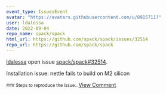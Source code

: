 ```yaml
---
event_type: IssuesEvent
avatar: "https://avatars.githubusercontent.com/u/8915711?"
user: ldalessa
date: 2022-09-04
repo_name: spack/spack
html_url: https://github.com/spack/spack/issues/32514
repo_url: https://github.com/spack/spack
---
```


<a href='https://github.com/ldalessa' target='_blank'>ldalessa</a> open issue <a href='https://github.com/spack/spack/issues/32514' target='_blank'>spack/spack#32514</a>.

<p>Installation issue: nettle fails to build on M2 silicon</p><small>### Steps to reproduce the issue...</small><a href='https://github.com/spack/spack/issues/32514' target='_blank'>View Comment</a>